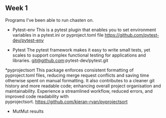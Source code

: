 ## Week 1

Programs I've been able to run chasten on.

* Pytest-env
  This is a pytest plugin that enables you to set environment variables in a pytest.ini or pyproject.toml file
  https://github.com/pytest-dev/pytest-env

* Pytest
  The pytest framework makes it easy to write small tests, yet scales to support complex functional testing for applications and libraries.
  git@github.com:pytest-dev/pytest.git

*pyprojectsort
  This package enforces consistent formatting of pyproject.toml files, reducing merge request conflicts and saving time otherwise spent on manual formatting. It also contributes to a cleaner   git history and more readable code; enhancing overall project organisation and maintainability. Experience a streamlined workflow, reduced errors, and improved code readability with    
  pyprojectsort.
  https://github.com/kieran-ryan/pyprojectsort


- MutMut results




